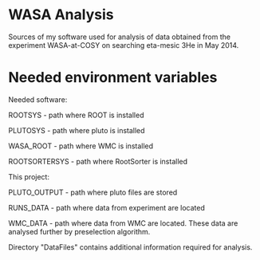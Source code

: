 WASA Analysis
==============
Sources of my software used for analysis of data obtained from the experiment WASA-at-COSY on searching eta-mesic 3He in May 2014.


Needed environment variables
============================

Needed software:

ROOTSYS - path where ROOT is installed

PLUTOSYS - path where pluto is installed

WASA_ROOT - path where WMC is installed

ROOTSORTERSYS - path where RootSorter is installed

This project:

PLUTO_OUTPUT - path where pluto files are stored

RUNS_DATA - path where data from experiment are located

WMC_DATA - path where data from WMC are located. These data are analysed further by preselection algorithm.

Directory "DataFiles" contains additional information required for analysis.
